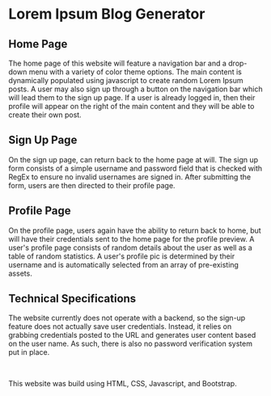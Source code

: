 # Lorem Ipsum Blog Generator

## Home Page

<p>
The home page of this website will feature a navigation bar and a drop-down menu with a variety of color theme options. The main content is dynamically populated using javascript to create random Lorem Ipsum posts. A user may also sign up through a button on the navigation bar which will lead them to the sign up page. If a user is already logged in, then their profile will appear on the right of the main content and they will be able to create their own post.
</p>

## Sign Up Page
<p>
On the sign up page, can return back to the home page at will. The sign up form consists of a simple username and password field that is checked with RegEx to ensure no invalid usernames are signed in. After submitting the form, users are then directed to their profile page.
</p>

## Profile Page
<p>
On the profile page, users again have the ability to return back to home, but will have their credentials sent to the home page for the profile preview. A user's profile page consists of random details about the user as well as a table of random statistics. A user's profile pic is determined by their username and is automatically selected from an array of pre-existing assets.
</p>

## Technical Specifications
<p>
The website currently does not operate with a backend, so the sign-up feature does not actually save user credentials. Instead, it relies on grabbing credentials posted to the URL and generates user content based on the user name. As such, there is also no password verification system put in place.
</p>
<br>
<p>
This website was build using HTML, CSS, Javascript, and Bootstrap.
</p>